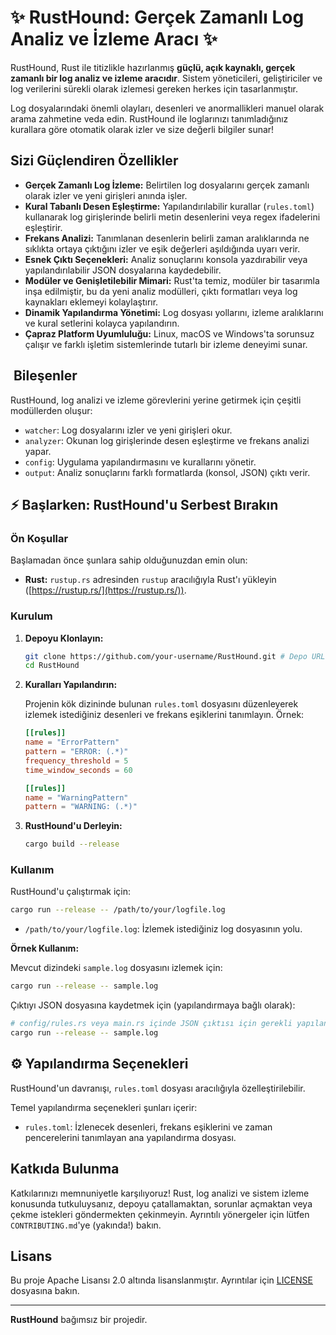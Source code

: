# ✨ RustHound: Gerçek Zamanlı Log Analiz ve İzleme Aracı ✨

RustHound, Rust ile titizlikle hazırlanmış **güçlü, açık kaynaklı, gerçek zamanlı bir log analiz ve izleme aracıdır**. Sistem yöneticileri, geliştiriciler ve log verilerini sürekli olarak izlemesi gereken herkes için tasarlanmıştır.

Log dosyalarındaki önemli olayları, desenleri ve anormallikleri manuel olarak arama zahmetine veda edin. RustHound ile loglarınızı tanımladığınız kurallara göre otomatik olarak izler ve size değerli bilgiler sunar!

##  Sizi Güçlendiren Özellikler

*   **Gerçek Zamanlı Log İzleme:**  Belirtilen log dosyalarını gerçek zamanlı olarak izler ve yeni girişleri anında işler.
*   **Kural Tabanlı Desen Eşleştirme:**  Yapılandırılabilir kurallar (`rules.toml`) kullanarak log girişlerinde belirli metin desenlerini veya regex ifadelerini eşleştirir.
*   **Frekans Analizi:**  Tanımlanan desenlerin belirli zaman aralıklarında ne sıklıkta ortaya çıktığını izler ve eşik değerleri aşıldığında uyarı verir.
*   **Esnek Çıktı Seçenekleri:**  Analiz sonuçlarını konsola yazdırabilir veya yapılandırılabilir JSON dosyalarına kaydedebilir.
*   **Modüler ve Genişletilebilir Mimari:**  Rust'ta temiz, modüler bir tasarımla inşa edilmiştir, bu da yeni analiz modülleri, çıktı formatları veya log kaynakları eklemeyi kolaylaştırır.
*   **Dinamik Yapılandırma Yönetimi:**  Log dosyası yollarını, izleme aralıklarını ve kural setlerini kolayca yapılandırın.
*   **Çapraz Platform Uyumluluğu:**  Linux, macOS ve Windows'ta sorunsuz çalışır ve farklı işletim sistemlerinde tutarlı bir izleme deneyimi sunar.

## ️ Bileşenler

RustHound, log analizi ve izleme görevlerini yerine getirmek için çeşitli modüllerden oluşur:

*   `watcher`: Log dosyalarını izler ve yeni girişleri okur.
*   `analyzer`: Okunan log girişlerinde desen eşleştirme ve frekans analizi yapar.
*   `config`: Uygulama yapılandırmasını ve kurallarını yönetir.
*   `output`: Analiz sonuçlarını farklı formatlarda (konsol, JSON) çıktı verir.

## ⚡ Başlarken: RustHound'u Serbest Bırakın

### Ön Koşullar

Başlamadan önce şunlara sahip olduğunuzdan emin olun:

*   **Rust:** `rustup.rs` adresinden `rustup` aracılığıyla Rust'ı yükleyin ([https://rustup.rs/](https://rustup.rs/)).

### Kurulum

1.  **Depoyu Klonlayın:**

    ```bash
    git clone https://github.com/your-username/RustHound.git # Depo URL'sini güncelleyin
    cd RustHound
    ```

2.  **Kuralları Yapılandırın:**

    Projenin kök dizininde bulunan `rules.toml` dosyasını düzenleyerek izlemek istediğiniz desenleri ve frekans eşiklerini tanımlayın. Örnek:

    ```toml
    [[rules]]
    name = "ErrorPattern"
    pattern = "ERROR: (.*)"
    frequency_threshold = 5
    time_window_seconds = 60

    [[rules]]
    name = "WarningPattern"
    pattern = "WARNING: (.*)"
    ```

3.  **RustHound'u Derleyin:**

    ```bash
    cargo build --release
    ```

### Kullanım

RustHound'u çalıştırmak için:

```bash
cargo run --release -- /path/to/your/logfile.log
```

*   `/path/to/your/logfile.log`: İzlemek istediğiniz log dosyasının yolu.

**Örnek Kullanım:**

Mevcut dizindeki `sample.log` dosyasını izlemek için:

```bash
cargo run --release -- sample.log
```

Çıktıyı JSON dosyasına kaydetmek için (yapılandırmaya bağlı olarak):

```bash
# config/rules.rs veya main.rs içinde JSON çıktısı için gerekli yapılandırmayı yapın
cargo run --release -- sample.log
```

## ⚙️ Yapılandırma Seçenekleri

RustHound'un davranışı, `rules.toml` dosyası aracılığıyla özelleştirilebilir.

Temel yapılandırma seçenekleri şunları içerir:

*   `rules.toml`: İzlenecek desenleri, frekans eşiklerini ve zaman pencerelerini tanımlayan ana yapılandırma dosyası.

##  Katkıda Bulunma

Katkılarınızı memnuniyetle karşılıyoruz! Rust, log analizi ve sistem izleme konusunda tutkuluysanız, depoyu çatallamaktan, sorunlar açmaktan veya çekme istekleri göndermekten çekinmeyin. Ayrıntılı yönergeler için lütfen `CONTRIBUTING.md`'ye (yakında!) bakın.

##  Lisans

Bu proje Apache Lisansı 2.0 altında lisanslanmıştır. Ayrıntılar için [LICENSE](LICENSE) dosyasına bakın.

---

**RustHound** bağımsız bir projedir.